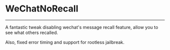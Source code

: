 # WeChatNoRecall
----------------
A fantastic tweak disabling wechat's message recall feature, allow you to see what others recalled.

Also, fixed error timing and support for rootless jailbreak.
